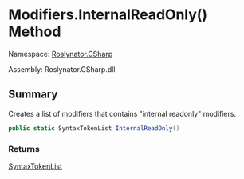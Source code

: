 # Modifiers\.InternalReadOnly\(\) Method

Namespace: [Roslynator.CSharp](../../README.md)

Assembly: Roslynator\.CSharp\.dll

## Summary

Creates a list of modifiers that contains "internal readonly" modifiers\.

```csharp
public static SyntaxTokenList InternalReadOnly()
```

### Returns

[SyntaxTokenList](https://docs.microsoft.com/en-us/dotnet/api/microsoft.codeanalysis.syntaxtokenlist)


